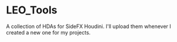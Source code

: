 # LEO_Tools
A collection of HDAs for SideFX Houdini.
I'll upload them whenever I created a new one for my projects.
